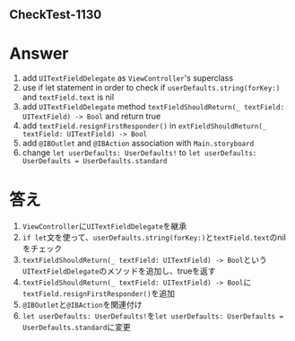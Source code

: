 ## CheckTest-1130

# Answer
1. add `UITextFieldDelegate` as `ViewController`'s superclass
2. use if let statement in order to check if `userDefaults.string(forKey:)` and `textField.text` is nil
3. add `UITextFieldDelegate` method `textFieldShouldReturn(_ textField: UITextField) -> Bool` and return true
4. add `textField.resignFirstResponder()` in `extFieldShouldReturn(_ textField: UITextField) -> Bool`
5. add `@IBOutlet` and `@IBAction` association with `Main.storyboard`
6. change `let userDefaults: UserDefaults!` to `let userDefaults: UserDefaults = UserDefaults.standard`

# 答え
1. `ViewController`に`UITextFieldDelegate`を継承
2. `if let`文を使って、`userDefaults.string(forKey:)`と`textField.text`のnilをチェック
3. `textFieldShouldReturn(_ textField: UITextField) -> Bool`という`UITextFieldDelegate`のメソッドを追加し、trueを返す
4. `textFieldShouldReturn(_ textField: UITextField) -> Bool`に`textField.resignFirstResponder()`を追加
5. `@IBOutlet`と`@IBAction`を関連付け
6. `let userDefaults: UserDefaults!`を`let userDefaults: UserDefaults = UserDefaults.standard`に変更
